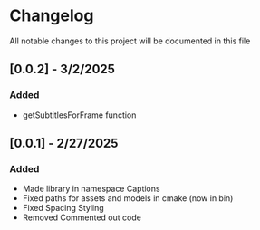 # Changelog
All notable changes to this project will be documented in this file


## [0.0.2] - 3/2/2025
### Added 
- getSubtitlesForFrame function

## [0.0.1] - 2/27/2025
### Added 
- Made library in namespace Captions
- Fixed paths for assets and models in cmake (now in bin)
- Fixed Spacing Styling
- Removed Commented out code